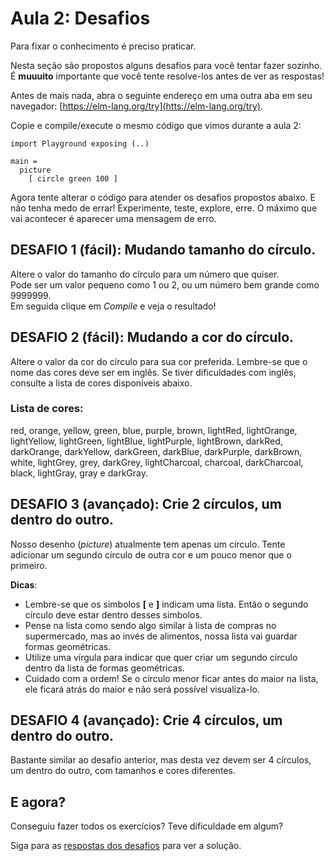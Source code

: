# Aula 2: Desafios

Para fixar o conhecimento é preciso praticar.

Nesta seção são propostos alguns desafios para você
tentar fazer sozinho. É **muuuito** importante que você tente
resolve-los antes de ver as respostas!

Antes de mais nada, abra o seguinte endereço em uma
outra aba em seu navegador:
[https://elm-lang.org/try](htts://elm-lang.org/try).  

Copie e compile/execute o mesmo código que vimos durante a aula 2:

```
import Playground exposing (..)

main =
  picture
    [ circle green 100 ]
```

Agora tente alterar o código para atender os desafios
propostos abaixo. E não tenha medo de errar! Experimente,
teste, explore, erre. O máximo que vai acontecer é
aparecer uma mensagem de erro.

## DESAFIO 1 (fácil): Mudando tamanho do círculo.

Altere o valor do tamanho do círculo para um
número que quiser.  
Pode ser um valor pequeno como 1 ou 2, ou um número
bem grande como 9999999.  
Em seguida clique em *Compile* e veja o resultado!

## DESAFIO 2 (fácil): Mudando a cor do círculo.

Altere o valor da cor do círculo para sua cor
preferida. Lembre-se que o nome das cores deve ser
em inglês. Se tiver dificuldades com inglês, consulte a lista
de cores disponíveis abaixo.

### Lista de cores:
red, orange, yellow, green, blue, purple, brown,
lightRed, lightOrange, lightYellow, lightGreen,
lightBlue, lightPurple, lightBrown, darkRed,
darkOrange, darkYellow, darkGreen, darkBlue,
darkPurple, darkBrown, white, lightGrey, grey,
darkGrey, lightCharcoal, charcoal, darkCharcoal,
black, lightGray, gray e darkGray.

## DESAFIO 3 (avançado): Crie 2 círculos, um dentro do outro.

Nosso desenho (*picture*) atualmente tem apenas um
círculo. Tente adicionar um segundo círculo de
outra cor e um pouco menor que o primeiro.

__Dicas__:
- Lembre-se que os simbolos **[** e **]** indicam uma
lista. Então o segundo círculo deve estar
dentro desses simbolos.
- Pense na lista como sendo algo similar à lista
de compras no supermercado, mas ao invés de
alimentos, nossa lista vai guardar formas
geométricas.
- Utilize uma vírgula para indicar que quer
criar um segundo círculo dentro da lista de
formas geométricas.
- Cuidado com a ordem! Se o círculo menor ficar
antes do maior na lista, ele ficará atrás do
maior e não será possível visualiza-lo.

## DESAFIO 4 (avançado): Crie 4 círculos, um dentro do outro.

Bastante similar ao desafio anterior, mas desta vez
devem ser 4 círculos, um dentro do outro, com
tamanhos e cores diferentes.

## E agora?

Conseguiu fazer todos os exercícios? Teve dificuldade em algum?

Siga para as [respostas dos desafios](/aula_2_desafios_respostas.html)
para ver a solução.
